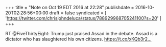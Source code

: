+++
title = "Note on Oct 19 EDT 2016 at 22:28"
publishdate = 2016-10-20T02:28:56+00:00
draft = false
syndicated = [ 'https://twitter.com/chrisjohndeluca/status/788929968705241100?s=20' ]
+++

RT @FiveThirtyEight: Trump just praised Assad in the debate. Assad is a dictator who has slaughtered his own citizens. https://t.co/xKQb3r2…
